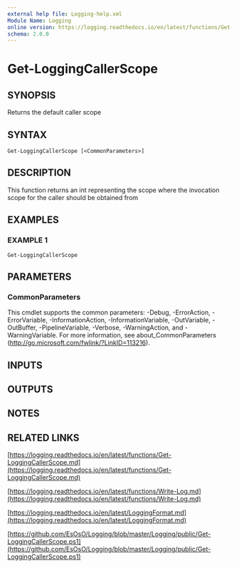 ```yaml
---
external help file: Logging-help.xml
Module Name: Logging
online version: https://logging.readthedocs.io/en/latest/functions/Get-LoggingCallerScope.md
schema: 2.0.0
---
```


# Get-LoggingCallerScope

## SYNOPSIS
Returns the default caller scope

## SYNTAX

```
Get-LoggingCallerScope [<CommonParameters>]
```

## DESCRIPTION
This function returns an int representing the scope where the invocation scope for the caller should be obtained from

## EXAMPLES

### EXAMPLE 1
```
Get-LoggingCallerScope
```

## PARAMETERS

### CommonParameters
This cmdlet supports the common parameters: -Debug, -ErrorAction, -ErrorVariable, -InformationAction, -InformationVariable, -OutVariable, -OutBuffer, -PipelineVariable, -Verbose, -WarningAction, and -WarningVariable. For more information, see about_CommonParameters (http://go.microsoft.com/fwlink/?LinkID=113216).

## INPUTS

## OUTPUTS

## NOTES

## RELATED LINKS

[https://logging.readthedocs.io/en/latest/functions/Get-LoggingCallerScope.md](https://logging.readthedocs.io/en/latest/functions/Get-LoggingCallerScope.md)

[https://logging.readthedocs.io/en/latest/functions/Write-Log.md](https://logging.readthedocs.io/en/latest/functions/Write-Log.md)

[https://logging.readthedocs.io/en/latest/LoggingFormat.md](https://logging.readthedocs.io/en/latest/LoggingFormat.md)

[https://github.com/EsOsO/Logging/blob/master/Logging/public/Get-LoggingCallerScope.ps1](https://github.com/EsOsO/Logging/blob/master/Logging/public/Get-LoggingCallerScope.ps1)

